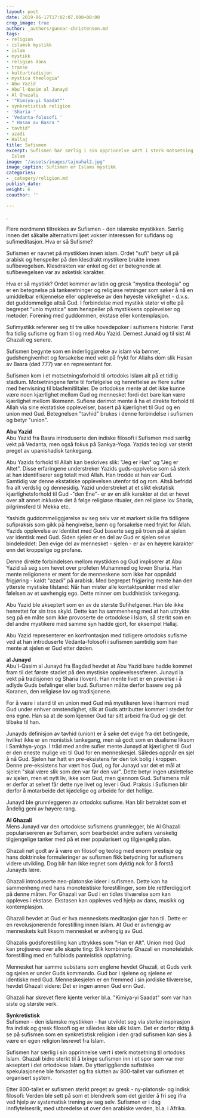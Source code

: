 ```yaml
---
layout: post
date: 2019-06-17T17:02:07.000+00:00
crop_image: true
author: _authors/gunnar-christensen.md
tags:
- religion
- islamsk mystikk
- islam
- mystikk
- religiøs dans
- transe
- kulturtradisjon
- mystica theologia"
- Abu Yazid
- Abu`l-Qasim al Junayd
- Al Ghazali
- '"Kimiya-yi Saadat"'
- synkretistisk religion
- 'Sharia '
- 'Vedanta-folosofi '
- " Hasan av Basra "
- tavhid"
- azadi
- Hallaj
title: Sufismen
excerpt: Sufismen har særlig i sin opprinnelse vært i sterk motsetning til ortodoks
  Islam
image: "/assets/images/tajmahal2.jpg"
image_caption: Sufismen er Islams mystikk
categories:
- _category/religion.md
publish_date: 
weight: 6
coauthor: ''

---
```

.

Flere nordmenn tiltrekkes av Sufismen - den islamske mystikken. Særlig innen det såkalte alternativmiljøet vokser interessen for sufidans og sufimeditasjon. Hva er så Sufisme?

Sufismen er navnet på mystikken innen islam. Ordet "sufi" betyr ull på arabisk og henspeiler på den klesdrakt mystikere brukte innen sufibevegelsen. Klesdrakten var enkel og det er betegnende at sufibevegelsen var av asketisk karakter.

Hva er så mystikk? Ordet kommer av latin og gresk "mystica theologia" og er en betegnelse på tankeretninger og religiøse retninger som søker å nå en umiddelbar erkjennelse eller opplevelse av den høyeste virkelighet - d.v.s. det guddommelige altså Gud. I forbindelse med mystikk støter vi ofte på begrepet "unio mystica" som henspeiler på mystikkens opplevelser og metoder: Forening med guddommen, ekstase eller kontemplasjon.

Sufimystikk refererer seg til tre ulike hovedepoker i sufismens historie: Først fra tidlig sufisme og fram til og med Abu Yazid. Dernest Junaid og til sist Al Ghazali og senere.

Sufismen begynte som en inderliggjørelse av islam via bønner, gudshengivenhet og forsakelse med vekt på frykt for Allahs dom slik Hasan av Basra (død 777) var en representant for.

Sufismen kom i et motsetningsforhold til ortodoks Islam alt på et tidlig stadium. Motsetningene førte til forfølgelse og henrettelse av flere sufier med henvisning til blasfemitiltaler. De ortodokse mente at det ikke kunne være noen kjærlighet mellom Gud og mennesket fordi det bare kan være kjærlighet mellom likemenn. Sufiene derimot mente å ha et direkte forhold til Allah via sine ekstatiske opplevelser, basert på kjærlighet til Gud og en union med Gud. Betegnelsen "tavhid" brukes i denne forbindelse i sufismen og betyr "union".

**Abu Yazid**  
Abu Yazid fra Basra introduserte den indiske filosofi i Sufismen med særlig vekt på Vedanta, men også fokus på Sankya-Yoga. Yazids teologi var sterkt preget av upanishadisk tankegang.

Abu Yazids forhold til Allah kan beskrives slik: "Jeg er Han" og "Jeg er Altet". Disse erfaringene understreker Yazids guds-opplvelse som så sterk at han identifiserer seg totalt med Allah. Han trodde at han var Gud. Samtidig var denne ekstatiske opplevelsen utenfor tid og rom. Altså befridd fra alt verdslig og dennesidig. Yazid understreket at et slikt ekstatisk kjærlighetsforhold til Gud -"den Ene"- er av en slik karakter at det er hevet over alt annet inklusive det å følge religiøse ritualer, den religiøse lov Sharia, pilgrimsferd til Mekka etc.

Yashids guddommeliggjørelse av seg selv var et markert skille fra tidligere sufipraksis som gikk på hengivelse, bønn og forsakelse med frykt for Allah. Yazids opplevelse av identitet med Gud baserte seg på troen på at sjelen var identisk med Gud. Siden sjelen er en del av Gud er sjelen selve bindeleddet: Den evige del av mennesket - sjelen - er av en høyere karakter enn det kroppslige og profane.

Denne direkte forbindelsen mellom mystikken og Gud impliserer at Abu Yazid så seg som hevet over profeten Muhammed og loven Sharia. Han mente religionene er ment for de menneskene som ikke har oppnådd frigjøring - kaldt "azadi" på arabisk. Med begrepet frigjøring mente han den ytterste mystiske tilstand: Når han mister alle kontaktpunkter med eller følelsen av et uavhengig ego. Dette minner om buddhistisk tankegang.

Abu Yazid ble akseptert som en av de største Sufihelgener. Han ble ikke henrettet for sin tros skyld. Dette kan ha sammenheng med at han uttrykte seg på en måte som ikke provoserte de ortodokse i Islam, så sterkt som en del andre mystikere med samme syn hadde gjort, for eksempel Hallaj.

Abu Yazid representerer en konfrontasjon med tidligere ortodoks sufisme ved at han introduserte Vedanta-folosofi i sufismen samtidig som han mente at sjelen er Gud etter døden.

**al Junayd**  
Abu\`l-Qasim al Junayd fra Bagdad hevdet at Abu Yazid bare hadde kommet fram til det første stadiet på den mystiske opplevelsessfæren. Junayd la vekt på tradisjonen og Sharia (loven). Han mente livet er en prøvelse i å adlyde Guds befalinger eller bud. Sufismen måtte derfor basere seg på Koranen, den religiøse lov og tradisjonene.

For å være i stand til en union med Gud må mystikeren leve i harmoni med Gud under enhver omstendighet, slik at Guds attributter kommer i stedet for ens egne. Han sa at de som kjenner Gud tar sitt arbeid fra Gud og gir det tilbake til han.

Junayds definisjon av tavhid (union) er å søke det evige fra det betingede, hvilket ikke er en monistisk tankegang, men så godt som en dualisme liksom i Samkhya-yoga. I tråd med andre sufier mente Junayd at kjærlighet til Gud er den eneste mulige vei til Gud for en menneskesjel. Således oppnår en sjel å nå Gud. Sjelen har hatt en pre-eksistens før den tok bolig i kroppen. Denne pre-eksistens har vært hos Gud, og for Junayd var det et mål at sjelen "skal være slik som den var før den var". Dette betyr ingen utslettelse av sjelen, men et nytt liv, ikke som Gud, men gjennom Gud. Sufismens mål er derfor at selvet får dette nye livet og lever i Gud. Praksis i Sufismen blir derfor å motarbeide det kjødelige og arbeide for det hellige.

Junayd ble grunnleggeren av ortodoks sufisme. Han blir betraktet som et åndelig geni av høyere rang.

**Al Ghazali**  
Mens Junayd var den ortodokse sufismens grunnlegger, ble Al Ghazali popularisereren av Sufismen, som bearbeidet andre sufiers vanskelig tilgjengelige tanker med på et mer popularisert og tilgjengelig plan.

Ghazali nøt godt av å være en filosof og teolog med enorm prestisje og hans doktrinske formuleringer av sufismen fikk betydning for sufismens videre utvikling. Dog blir han ikke regnet som dyktig nok for å forstå Junayds lære.

Ghazali introduserte neo-platonske ideer i sufismen. Dette kan ha sammenheng med hans monoteistiske forestillinger, som ble rettferdiggjort på denne måten. For Ghazali var Gud i en tidløs tilværelse som kan oppleves i ekstase. Ekstasen kan oppleves ved hjelp av dans, musikk og kontemplasjon.

Ghazali hevdet at Gud er hva menneskets meditasjon gjør han til. Dette er en revolusjonerende forestilling innen Islam. At Gud er avhengig av menneskets kult liksom mennesket er avhengig av Gud.

Ghazalis gudsforestilling kan uttrykkes som "Han er Alt". Union med Gud kan projiseres over alle skapte ting: Slik kombinerte Ghazali en monoteistisk forestilling med en fullblods panteistisk oppfatning.

Mennesket har samme substans som englene hevdet Ghazali, et Guds verk og sjelen er under Guds kommando. Gud bor i sjelene og sjelene er identiske med Gud. Menneskesjelen er en fremmed i sin jordiske tilværelse, hevdet Ghazali videre: Det er ingen annen Gud enn Gud.

Ghazali har skrevet flere kjente verker bl.a. "Kimiya-yi Saadat" som var han siste og største verk.

**Synkretistisk**  
Sufismen - den islamske mystikken - har utviklet seg via sterke inspirasjon fra indisk og gresk filosofi og er således ikke ulik Islam. Det er derfor riktig å se på sufismen som en synkretistisk religion i den grad sufismen kan sies å være en egen religion løsrevet fra Islam.

Sufismen har særlig i sin opprinnelse vært i sterk motsetning til ortodoks Islam. Ghazali bidro sterkt til å bringe sufismen inn i et spor som var mer akseptert i det ortodokse Islam. De ytterliggående sufistiske spekulasjonene ble forkastet og fra slutten av 800-tallet var sufismen et organisert system.

Etter 800-tallet er sufismen sterkt preget av gresk - ny-platonsk- og indisk filosofi: Verden ble sett på som et blendverk som det gjelder å fri seg ifra ved hjelp av systematisk trening av seg selv. Sufismen er i dag innflytelsesrik, med utbredelse ut over den arabiske verden, bl.a. i Afrika.